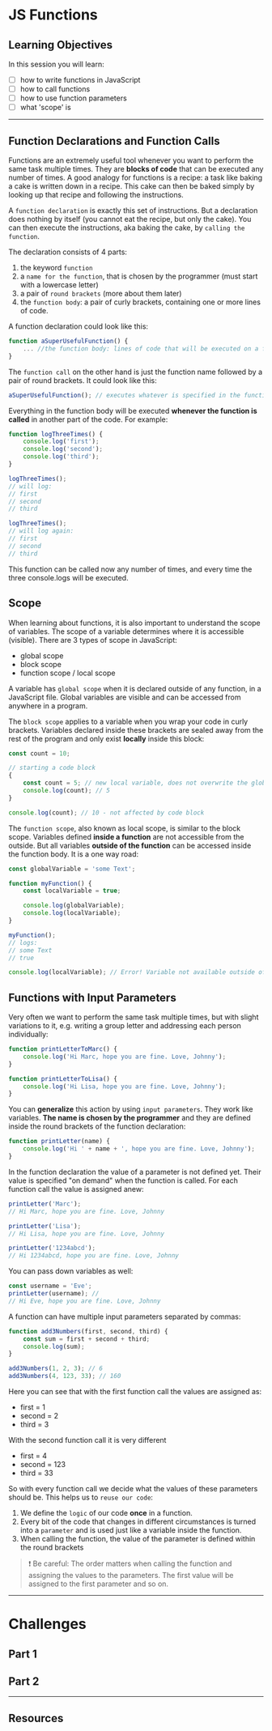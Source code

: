 # JS Functions

## Learning Objectives

In this session you will learn:

- [ ] how to write functions in JavaScript
- [ ] how to call functions
- [ ] how to use function parameters
- [ ] what 'scope' is

---

## Function Declarations and Function Calls

Functions are an extremely useful tool whenever you want to perform the same task multiple times.
They are **blocks of code** that can be executed any number of times. A good analogy for functions
is a recipe: a task like baking a cake is written down in a recipe. This cake can then be baked
simply by looking up that recipe and following the instructions.

A `function declaration` is exactly this set of instructions. But a declaration does nothing by
itself (you cannot eat the recipe, but only the cake). You can then execute the instructions, aka
baking the cake, by `calling the function`.

The declaration consists of 4 parts:

1. the keyword `function`
2. a `name for the function`, that is chosen by the programmer (must start with a lowercase letter)
3. a pair of `round brackets` (more about them later)
4. the `function body`: a pair of curly brackets, containing one or more lines of code.

A function declaration could look like this:

```js
function aSuperUsefulFunction() {
	... //the function body: lines of code that will be executed on a function call
}
```

The `function call` on the other hand is just the function name followed by a pair of round
brackets. It could look like this:

```js
aSuperUsefulFunction(); // executes whatever is specified in the function declaration.
```

Everything in the function body will be executed **whenever the function is called** in another part
of the code. For example:

```js
function logThreeTimes() {
	console.log('first');
	console.log('second');
	console.log('third');
}

logThreeTimes();
// will log:
// first
// second
// third

logThreeTimes();
// will log again:
// first
// second
// third
```

This function can be called now any number of times, and every time the three console.logs will be
executed.

## Scope

When learning about functions, it is also important to understand the scope of variables. The scope
of a variable determines where it is accessible (visible). There are 3 types of scope in JavaScript:

- global scope
- block scope
- function scope / local scope

A variable has `global scope` when it is declared outside of any function, in a JavaScript file.
Global variables are visible and can be accessed from anywhere in a program.

The `block scope` applies to a variable when you wrap your code in curly brackets. Variables
declared inside these brackets are sealed away from the rest of the program and only exist
**locally** inside this block:

```js
const count = 10;

// starting a code block
{
	const count = 5; // new local variable, does not overwrite the global variable, but is valid within this code block
	console.log(count); // 5
}

console.log(count); // 10 - not affected by code block
```

The `function scope`, also known as local scope, is similar to the block scope. Variables defined
**inside a function** are not accessible from the outside. But all variables **outside of the
function** can be accessed inside the function body. It is a one way road:

```js
const globalVariable = 'some Text';

function myFunction() {
	const localVariable = true;

	console.log(globalVariable);
	console.log(localVariable);
}

myFunction();
// logs:
// some Text
// true

console.log(localVariable); // Error! Variable not available outside of function
```

## Functions with Input Parameters

Very often we want to perform the same task multiple times, but with slight variations to it, e.g.
writing a group letter and addressing each person individually:

```js
function printLetterToMarc() {
	console.log('Hi Marc, hope you are fine. Love, Johnny');
}

function printLetterToLisa() {
	console.log('Hi Lisa, hope you are fine. Love, Johnny');
}
```

You can **generalize** this action by using `input parameters`. They work like variables. **The name
is chosen by the programmer** and they are defined inside the round brackets of the function
declaration:

```js
function printLetter(name) {
	console.log('Hi ' + name + ', hope you are fine. Love, Johnny');
}
```

In the function declaration the value of a parameter is not defined yet. Their value is specified
"on demand" when the function is called. For each function call the value is assigned anew:

```js
printLetter('Marc');
// Hi Marc, hope you are fine. Love, Johnny

printLetter('Lisa');
// Hi Lisa, hope you are fine. Love, Johnny

printLetter('1234abcd');
// Hi 1234abcd, hope you are fine. Love, Johnny
```

You can pass down variables as well:

```js
const username = 'Eve';
printLetter(username); //
// Hi Eve, hope you are fine. Love, Johnny
```

A function can have multiple input parameters separated by commas:

```js
function add3Numbers(first, second, third) {
	const sum = first + second + third;
	console.log(sum);
}

add3Numbers(1, 2, 3); // 6
add3Numbers(4, 123, 33); // 160
```

Here you can see that with the first function call the values are assigned as:

- first = 1
- second = 2
- third = 3

With the second function call it is very different

- first = 4
- second = 123
- third = 33

So with every function call we decide what the values of these parameters should be. This helps us
to `reuse our code`:

1. We define the `logic` of our code **once** in a function.
2. Every bit of the code that changes in different circumstances is turned into a `parameter` and is
   used just like a variable inside the function.
3. When calling the function, the value of the parameter is defined within the round brackets

> ❗️ Be careful: The order matters when calling the function and assigning the values to the
> parameters. The first value will be assigned to the first parameter and so on.

---

# Challenges

## Part 1

## Part 2

---

## Resources

```

```
